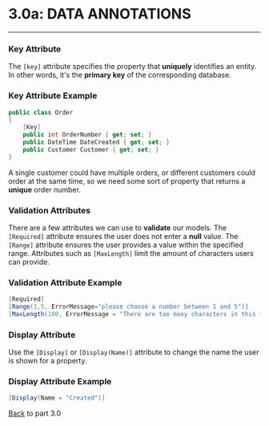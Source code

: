 # 3.0a: DATA ANNOTATIONS
---
### Key Attribute
The `[key]` attribute specifies the property that **uniquely** identifies an entity.  In other words, it's the **primary key** of the corresponding database. 

### Key Attribute Example
```cs
public class Order
{
    [Key]
    public int OrderNumber { get; set; }
    public DateTime DateCreated { get; set; }
    public Customer Customer { get; set; }
}
```
A single customer could have multiple orders, or different customers could order at the same time, so we need some sort of property that returns a **unique** order number.

### Validation Attributes
There are a few attributes we can use to **validate** our models. The `[Required]` attribute ensures the user does not enter a **null** value.  The `[Range]` attribute ensures the user provides a value within the specified range. Attributes such as `[MaxLength]` limit the amount of characters users can provide.

### Validation Attribute Example
```cs
[Required]
[Range(1,5, ErrorMessage="please choose a number between 1 and 5")]
[MaxLength(100, ErrorMessage = "There are too many characters in this field.")]
```
### Display Attribute
Use the `[Display]` or `[Display(Name)]` attribute to change the name the user is shown for a property.

### Display Attribute Example
```cs
[Display(Name = "Created")]
```

[Back](3.0-Data.md) to part 3.0
